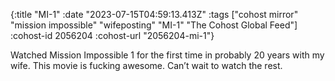 {:title "MI-1"
 :date "2023-07-15T04:59:13.413Z"
 :tags ["cohost mirror" "mission impossible" "wifeposting" "MI-1" "The Cohost Global Feed"]
 :cohost-id 2056204
 :cohost-url "2056204-mi-1"}

Watched Mission Impossible 1 for the first time in probably 20 years with my wife. This movie is fucking awesome. Can’t wait to watch the rest.
